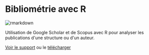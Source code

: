 # Bibliométrie avec R

![rmarkdown](https://github.com/EricMarcon/Bibliometrie/workflows/rmarkdown/badge.svg)

Utilisation de Google Scholar et de Scopus avec R pour analyser les publications d'une structure ou d'un auteur.

[Voir le support](https://EricMarcon.github.io/Bibliometrie/Bibliometrie.html) ou le [télécharger](https://EricMarcon.github.io/Bibliometrie/Bibliometrie.pdf)